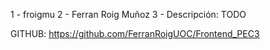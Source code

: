 1 - froigmu
2 - Ferran Roig Muñoz
3 - Descripción:
TODO

GITHUB: https://github.com/FerranRoigUOC/Frontend_PEC3